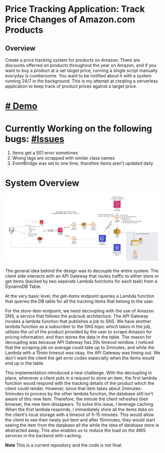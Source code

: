 # Price Tracking Application: Track Price Changes of Amazon.com Products

## Overview

Create a price tracking system for products on Amazon. There are discounts offerred on products throughout the year
on Amazon, and if you want to buy a product at a set target price, running a single script manually everyday is cumbersome.
You want to be notified about it with a system running 24/7 in the background. This is my attempt at creating a serverless application
to keep track of product prices against a target price.

# [# Demo](https://d32obbkkibcaxl.cloudfront.net/)
# Currently Working on the following bugs: [#Issues](https://github.com/farhan0167/price-tracker/issues)
1. Items get a 501 error sometimes
2. Wrong tags are scrapped with similar class names
3. EventBridge was set to one time, therefore items aren't updated daily

# System Overview
![system overview](assets/sysImage.jpeg)


The general idea behind the design was to decouple the entire system. The client side interacts with an API Gateway that routes traffic to either store or get items (backed by two seperate Lambda functions for each task) from a DynamoDB Table.

At the very basic level, the get-items endpoint queries a Lambda function that queries the DB table for all the tracking items that belong to the user.

For the store-item endpoint, we need decoupling with the use of Amazon SNS, a service that follows the pub/sub architecture. The API Gateway invokes a lambda function that publishes a job to SNS. We have another lambda function as a subscriber to the SNS topic which takes in the job, utilizes the url of the product provided by the user to scrape Amazon for pricing information, and then stores the data in the table. The reason for decoupling was because API Gateway has 29s timeout window. I noticed that the scraping job on average could take up to 2minutes, and while the Lambda with a 15min timeout was okay, the API Gateway was timing out. We don't want the client the get error codes especially when the items would end up in the table.

This implementation introduced a new challenge. With the decoupling in place, whenever a client puts in a request to store an item, the first lambda function would respond with the tracking details of the product which the client could render. However, since that item takes about 2minutes-5minutes to process by the other lambda function, the database still isn't aware of this new item. Therefore, the minute the client refreshes their browser, the new item dissapears. To solve this issue, I leverage caching. When the first lambda responds, I immediately store all the items data on the client's local storage with a timeout of 5-15 minutes. This would allow the client to see their newly put item and after 15minutes, they would start seeing the item from the database all the while the idea of database store is abstracted away. This also enables us to reduce the load on the AWS services in the backend with caching.

**Note** This is a current repository and the code is not final.




